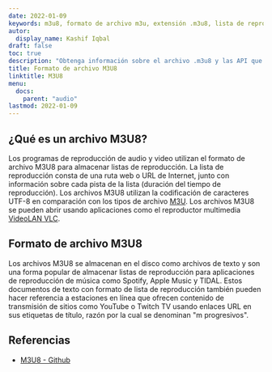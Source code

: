 ```yaml
---
date: 2022-01-09
keywords: m3u8, formato de archivo m3u, extensión .m3u8, lista de reproducción multimedia m3u8, formato de lista de reproducción m3u8
autor:
  display_name: Kashif Iqbal
draft: false
toc: true
description: "Obtenga información sobre el archivo .m3u8 y las API que pueden crear y abrir archivos M3U8."
title: Formato de archivo M3U8
linktitle: M3U8
menu:
  docs:
    parent: "audio"
lastmod: 2022-01-09
---
```


## ¿Qué es un archivo M3U8?

Los programas de reproducción de audio y video utilizan el formato de archivo M3U8 para almacenar listas de reproducción. La lista de reproducción consta de una ruta web o URL de Internet, junto con información sobre cada pista de la lista (duración del tiempo de reproducción). Los archivos M3U8 utilizan la codificación de caracteres UTF-8 en comparación con los tipos de archivo [M3U](/es/audio/m3u/). Los archivos M3U8 se pueden abrir usando aplicaciones como el reproductor multimedia [VideoLAN VLC](https://www.videolan.org/vlc/features.html).

## Formato de archivo M3U8

Los archivos M3U8 se almacenan en el disco como archivos de texto y son una forma popular de almacenar listas de reproducción para aplicaciones de reproducción de música como Spotify, Apple Music y TIDAL. Estos documentos de texto con formato de lista de reproducción también pueden hacer referencia a estaciones en línea que ofrecen contenido de transmisión de sitios como YouTube o Twitch TV usando enlaces URL en sus etiquetas de título, razón por la cual se denominan "m progresivos".

## Referencias ##

- [M3U8 - Github](https://gist.github.com/primaryobjects/7423d7982656a31e72542f60d30f9d30)

